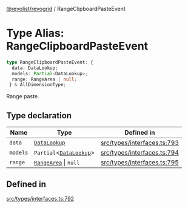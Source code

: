 [@revolist/revogrid](README.md) / RangeClipboardPasteEvent

# Type Alias: RangeClipboardPasteEvent

```ts
type RangeClipboardPasteEvent: {
  data: DataLookup;
  models: Partial<DataLookup>;
  range: RangeArea | null;
 } & AllDimensionType;
```

Range paste.

## Type declaration

| Name | Type | Defined in |
| ------ | ------ | ------ |
| `data` | [`DataLookup`](TypeAlias.DataLookup.md) | [src/types/interfaces.ts:793](https://github.com/revolist/revogrid/blob/2d9504ecff6b493d547df979b2259be6b639351c/src/types/interfaces.ts#L793) |
| `models` | `Partial`\<[`DataLookup`](TypeAlias.DataLookup.md)\> | [src/types/interfaces.ts:794](https://github.com/revolist/revogrid/blob/2d9504ecff6b493d547df979b2259be6b639351c/src/types/interfaces.ts#L794) |
| `range` | [`RangeArea`](TypeAlias.RangeArea.md) \| `null` | [src/types/interfaces.ts:795](https://github.com/revolist/revogrid/blob/2d9504ecff6b493d547df979b2259be6b639351c/src/types/interfaces.ts#L795) |

## Defined in

[src/types/interfaces.ts:792](https://github.com/revolist/revogrid/blob/2d9504ecff6b493d547df979b2259be6b639351c/src/types/interfaces.ts#L792)
